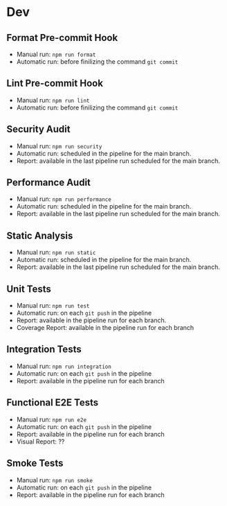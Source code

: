 # Dev

## Format Pre-commit Hook

- Manual run: `npm run format`
- Automatic run: before finilizing the command `git commit`

## Lint Pre-commit Hook

- Manual run: `npm run lint`
- Automatic run: before finilizing the command `git commit`

## Security Audit

- Manual run: `npm run security`
- Automatic run: scheduled in the pipeline for the main branch.
- Report: available in the last pipeline run scheduled for the main branch.

## Performance Audit

- Manual run: `npm run performance`
- Automatic run: scheduled in the pipeline for the main branch.
- Report: available in the last pipeline run scheduled for the main branch.

## Static Analysis

- Manual run: `npm run static`
- Automatic run: scheduled in the pipeline for the main branch.
- Report: available in the last pipeline run scheduled for the main branch.

## Unit Tests

- Manual run: `npm run test`
- Automatic run: on each `git push` in the pipeline
- Report: available in the pipeline run for each branch.
- Coverage Report: available in the pipeline run for each branch

## Integration Tests

- Manual run: `npm run integration`
- Automatic run: on each `git push` in the pipeline
- Report: available in the pipeline run for each branch

## Functional E2E Tests

- Manual run: `npm run e2e`
- Automatic run: on each `git push` in the pipeline
- Report: available in the pipeline run for each branch
- Visual Report: ??

## Smoke Tests

- Manual run: `npm run smoke`
- Automatic run: on each `git push` in the pipeline
- Report: available in the pipeline run for each branch

